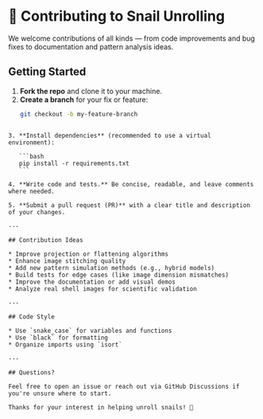 # 🐌 Contributing to Snail Unrolling

We welcome contributions of all kinds — from code improvements and bug fixes to documentation and pattern analysis ideas.

## Getting Started

1. **Fork the repo** and clone it to your machine.
2. **Create a branch** for your fix or feature:
   ```bash
   git checkout -b my-feature-branch
````

3. **Install dependencies** (recommended to use a virtual environment):

   ```bash
   pip install -r requirements.txt
   ```

4. **Write code and tests.** Be concise, readable, and leave comments where needed.

5. **Submit a pull request (PR)** with a clear title and description of your changes.

---

## Contribution Ideas

* Improve projection or flattening algorithms
* Enhance image stitching quality
* Add new pattern simulation methods (e.g., hybrid models)
* Build tests for edge cases (like image dimension mismatches)
* Improve the documentation or add visual demos
* Analyze real shell images for scientific validation

---

## Code Style

* Use `snake_case` for variables and functions
* Use `black` for formatting
* Organize imports using `isort`

---

## Questions?

Feel free to open an issue or reach out via GitHub Discussions if you're unsure where to start.

Thanks for your interest in helping unroll snails! 🐚

